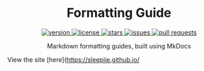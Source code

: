 <h1 align="center">Formatting Guide</h1>

<p align="center">
  <a href="https://github.com/sleepiie/formatting/releases" target="_blank">
    <img alt="version" src="https://img.shields.io/github/v/release/sleepiie/formatting?style=for-the-badge" />
  </a>
  <a href="https://github.com/sleepiie/formatting/blob/master/LICENSE.md" target="_blank">
    <img alt="license" src="https://img.shields.io/github/license/sleepiie/formatting?style=for-the-badge" />
  </a>
  <a href="https://github.com/sleepiie/formatting/blob/master/LICENSE.md" target="_blank">
    <img alt="stars" src="https://img.shields.io/github/stars/sleepiie/formatting?style=for-the-badge" />
  </a>
  <a href="https://github.com/sleepiieformatting/blob/master/LICENSE.md" target="_blank">
    <img alt="issues" src="https://img.shields.io/github/issues/sleepiie/formatting?style=for-the-badge" />
  </a>
  <a href="https://github.com/sleepiie/formatting/blob/master/LICENSE.md" target="_blank">
    <img alt="pull requests" src="https://img.shields.io/github/issues-pr/sleepiie/formatting?style=for-the-badge" />
  </a>
</p>

<p align="center">Markdown formatting guides, built using MkDocs</p>

View the site [here](https://sleepiie.github.io/
